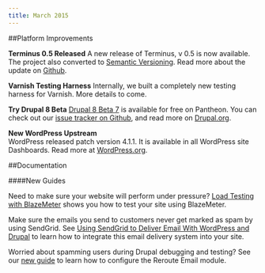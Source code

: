 ```yaml
---
title: March 2015
---
```


##Platform Improvements

**Terminus 0.5 Released**
A new release of Terminus, v 0.5 is now available. The project also converted to [Semantic Versioning](http://semver.org). Read more about the update on [Github](https://github.com/pantheon-systems/cli/releases).

**Varnish Testing Harness**
Internally, we built a completely new testing harness for Varnish. More details to come.

**Try Drupal 8 Beta**
[Drupal 8 Beta 7](https://dashboard.pantheon.io/products/drupal8/spinup) is available for free on Pantheon. You can check out our [issue tracker on Github](https://github.com/pantheon-systems/drops-8/issues), and read more on [Drupal.org](https://www.drupal.org/node/2437851).

**New WordPress Upstream**  
WordPress released patch version 4.1.1. It is available in all WordPress site Dashboards. Read more at [WordPress.org](https://wordpress.org/news/2015/02/wordpress-4-1-1).

##Documentation

####New Guides

Need to make sure your website will perform under pressure? [Load Testing with BlazeMeter](/docs/guides/load-testing-with-blazemeter) shows you how to test your site using BlazeMeter.  

Make sure the emails you send to customers never get marked as spam by using SendGrid. See [Using SendGrid to Deliver Email With WordPress and Drupal](/docs/guides/using-sendgrid-to-deliver-email-with-wordpress-and-drupal) to learn how to integrate this email delivery system into your site.  

Worried about spamming users during Drupal debugging and testing? See our [new guide](/docs/guides/rerouting-outbound-email) to learn how to configure the Reroute Email module.  
